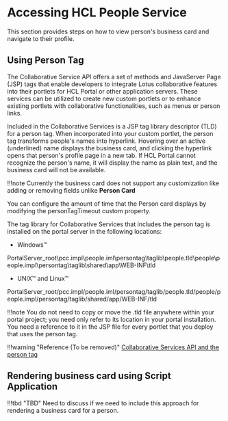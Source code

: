# Accessing HCL People Service

This section provides steps on how to view person's business card and navigate to their profile.

## Using Person Tag

The Collaborative Service API offers a set of methods and JavaServer Page (JSP) tags that enable developers to integrate Lotus collaborative features into their portlets for HCL Portal or other application servers. These services can be utilized to create new custom portlets or to enhance existing portlets with collaborative functionalities, such as menus or person links.

Included in the Collaborative Services is a JSP tag library descriptor (TLD) for a person tag. When incorporated into your custom portlet, the person tag transforms people's names into hyperlink. Hovering over an active (underlined) name displays the business card, and clicking the hyperlink opens that person's profile page in a new tab. If HCL Portal cannot recognize the person's name, it will display the name as plain text, and the business card will not be available.

!!!note
    Currently the business card does not support any customization like adding or removing fields unlike **Person Card**

You can configure the amount of time that the Person card displays by modifying the personTagTimeout custom property.

The tag library for Collaborative Services that includes the person tag is installed on the portal server in the following locations:

- Windows™

PortalServer_root\pcc.impl\people.iml\persontag\taglib\people.tld\people\people.impl\persontag\taglib\shared\app\WEB-INF\tld

- UNIX™ and Linux™

PortalServer_root/pcc.impl/people.iml/persontag/taglib/people.tld/people/people.impl/persontag/taglib/shared/app/WEB-INF/tld

!!!note
    You do not need to copy or move the .tld file anywhere within your portal project; you need only refer to its location in your portal installation. You need a reference to it in the JSP file for every portlet that you deploy that uses the person tag.

!!!warning "Reference (To be removed)"
    [Collaborative Services API and the person tag](../../../extend_dx/portlets_development/collaborative_services_api_person_tag/index.md)

## Rendering business card using Script Application

!!!tbd "TBD"
    Need to discuss if we need to include this approach for rendering a business card for a person.
